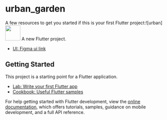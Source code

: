 # urban_garden

A few resources to get you started if this is your first Flutter project:![urban]
<img src="[https://github.com/favicon.ico](https://github.com/Shahzod010299/urban_garden/assets/79000077/ec755113-7b5a-4b07-98b6-ba6d56bf878f)" width="48">
A new Flutter project.
- [UI: Figma ui link](https://www.figma.com/file/DYKzqec29IZ482tzjoEiIb/UrbanGarden?type=design&node-id=0%3A1&mode=design&t=8hvyXu38T57ojzmI-1)
## Getting Started

This project is a starting point for a Flutter application.



- [Lab: Write your first Flutter app](https://docs.flutter.dev/get-started/codelab)
- [Cookbook: Useful Flutter samples](https://docs.flutter.dev/cookbook)

For help getting started with Flutter development, view the
[online documentation](https://docs.flutter.dev/), which offers tutorials,
samples, guidance on mobile development, and a full API reference.
